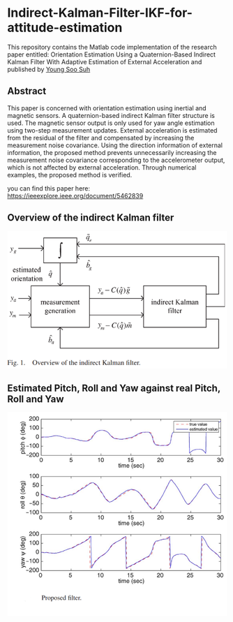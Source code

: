 # Indirect-Kalman-Filter-IKF-for-attitude-estimation
This repository contains the Matlab code implementation of the research paper entitled: Orientation Estimation Using a Quaternion-Based Indirect Kalman Filter With Adaptive Estimation of External Acceleration and published by [Young Soo Suh](https://scholar.google.co.kr/citations?user=Zta7ztAAAAAJ&hl=en)

## Abstract 
This paper is concerned with orientation estimation
using inertial and magnetic sensors. A quaternion-based indirect
Kalman filter structure is used. The magnetic sensor output is
only used for yaw angle estimation using two-step measurement
updates. External acceleration is estimated from the residual of
the filter and compensated by increasing the measurement noise
covariance. Using the direction information of external information, the proposed method prevents unnecessarily increasing the
measurement noise covariance corresponding to the accelerometer
output, which is not affected by external acceleration. Through
numerical examples, the proposed method is verified.

you can find this paper here: https://ieeexplore.ieee.org/document/5462839

## Overview of the indirect Kalman filter

![](Images/ikf_overview.PNG)

## Estimated Pitch, Roll and Yaw against real Pitch, Roll and Yaw

![](Images/res.PNG)
